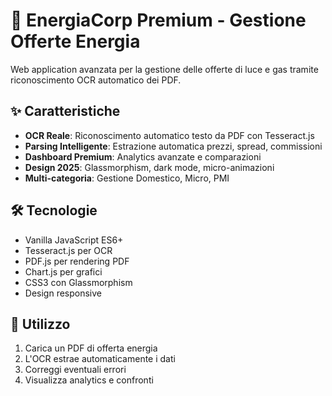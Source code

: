# 🔋 EnergiaCorp Premium - Gestione Offerte Energia

Web application avanzata per la gestione delle offerte di luce e gas tramite riconoscimento OCR automatico dei PDF.

## ✨ Caratteristiche

- **OCR Reale**: Riconoscimento automatico testo da PDF con Tesseract.js
- **Parsing Intelligente**: Estrazione automatica prezzi, spread, commissioni
- **Dashboard Premium**: Analytics avanzate e comparazioni
- **Design 2025**: Glassmorphism, dark mode, micro-animazioni
- **Multi-categoria**: Gestione Domestico, Micro, PMI

## 🛠️ Tecnologie

- Vanilla JavaScript ES6+
- Tesseract.js per OCR
- PDF.js per rendering PDF
- Chart.js per grafici
- CSS3 con Glassmorphism
- Design responsive

## 📱 Utilizzo

1. Carica un PDF di offerta energia
2. L'OCR estrae automaticamente i dati
3. Correggi eventuali errori
4. Visualizza analytics e confronti
